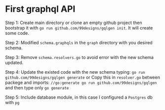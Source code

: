# First graphql API

Step 1: Create main directory or clone an empty github project then bootstrap it with `go run github.com/99designs/gqlgen init`. It will create some code.

Step 2: Modified `schema.graphqls` in the `graph` directory with you desired schema.

Step 3: Remove `schema.resolvers.go` to avoid error with the new schema updated.

Step 4: Update the existed code with the new schema typing: `go run github.com/99designs/gqlgen generate` or
        Copy this in `resolver.go` between packege and imports: `//go:generate go run github.com/99designs/gqlgen` and then type only `go generate`

Step 5: Include database module, in this case I configured a `Postgres` db with `pg`

